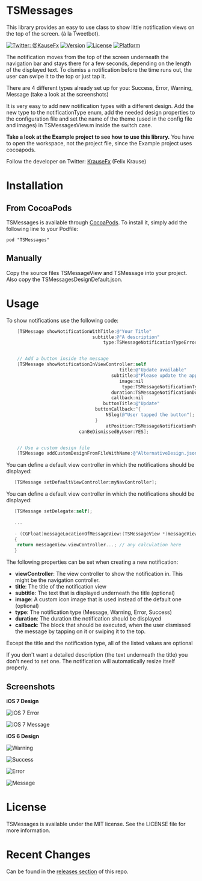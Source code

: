 TSMessages
==========

This library provides an easy to use class to show little notification views on the top of the screen. (à la Tweetbot).

[![Twitter: @KauseFx](https://img.shields.io/badge/contact-@KrauseFx-blue.svg?style=flat)](https://twitter.com/KrauseFx)
[![Version](https://img.shields.io/cocoapods/v/TSMessages.svg?style=flat)](http://cocoadocs.org/docsets/TSMessages)
[![License](https://img.shields.io/cocoapods/l/TSMessages.svg?style=flat)](http://cocoadocs.org/docsets/TSMessages)
[![Platform](https://img.shields.io/cocoapods/p/TSMessages.svg?style=flat)](http://cocoadocs.org/docsets/TSMessages)

The notification moves from the top of the screen underneath the navigation bar and stays there for a few seconds, depending on the length of the displayed text. To dismiss a notification before the time runs out, the user can swipe it to the top or just tap it.

There are 4 different types already set up for you: Success, Error, Warning, Message (take a look at the screenshots)

It is very easy to add new notification types with a different design. Add the new type to the notificationType enum, add the needed design properties to the configuration file and set the name of the theme (used in the config file and images) in TSMessagesView.m inside the switch case.

**Take a look at the Example project to see how to use this library.** You have to open the workspace, not the project file, since the Example project uses cocoapods.

Follow the developer on Twitter: [KrauseFx](http://twitter.com/KrauseFx) (Felix Krause)

# Installation

## From CocoaPods
TSMessages is available through [CocoaPods](http://cocoapods.org). To install
it, simply add the following line to your Podfile:

    pod "TSMessages"
    
## Manually
Copy the source files TSMessageView and TSMessage into your project. Also copy the TSMessagesDesignDefault.json.

# Usage

To show notifications use the following code:

```objective-c
    [TSMessage showNotificationWithTitle:@"Your Title"
                                subtitle:@"A description"
                                    type:TSMessageNotificationTypeError];


    // Add a button inside the message
    [TSMessage showNotificationInViewController:self
                                          title:@"Update available"
                                       subtitle:@"Please update the app"
                                          image:nil
                                           type:TSMessageNotificationTypeMessage
                                       duration:TSMessageNotificationDurationAutomatic
                                       callback:nil
                                    buttonTitle:@"Update"
                                 buttonCallback:^{
                                     NSlog(@"User tapped the button");
                                 }
                                     atPosition:TSMessageNotificationPositionTop
                           canBeDismissedByUser:YES];


    // Use a custom design file
    [TSMessage addCustomDesignFromFileWithName:@"AlternativeDesign.json"];
```

You can define a default view controller in which the notifications should be displayed:
```objective-c
   [TSMessage setDefaultViewController:myNavController];
```

You can define a default view controller in which the notifications should be displayed:
```objective-c
   [TSMessage setDelegate:self];
   
   ...
   
   - (CGFloat)messageLocationOfMessageView:(TSMessageView *)messageView
   {
    return messageView.viewController...; // any calculation here
   }
```

The following properties can be set when creating a new notification:

* **viewController**: The view controller to show the notification in. This might be the navigation controller.
* **title**: The title of the notification view
* **subtitle**: The text that is displayed underneath the title (optional)
* **image**: A custom icon image that is used instead of the default one (optional)
* **type**: The notification type (Message, Warning, Error, Success)
* **duration**: The duration the notification should be displayed
* **callback**: The block that should be executed, when the user dismissed the message by tapping on it or swiping it to the top.

Except the title and the notification type, all of the listed values are optional

If you don't want a detailed description (the text underneath the title) you don't need to set one. The notification will automatically resize itself properly. 

## Screenshots

**iOS 7 Design**

![iOS 7 Error](http://www.toursprung.com/wp-content/uploads/2013/09/error_ios7.png)

![iOS 7 Message](http://www.toursprung.com/wp-content/uploads/2013/09/warning_ios7.png)

**iOS 6 Design**

![Warning](http://www.toursprung.com/wp-content/uploads/2013/04/iNotificationWarning.png)

![Success](http://www.toursprung.com/wp-content/uploads/2013/04/iNotificationSuccess.png)

![Error](http://www.toursprung.com/wp-content/uploads/2013/04/iNotificationError.png)

![Message](http://www.toursprung.com/wp-content/uploads/2013/04/iNotificationMessage.png)


# License
TSMessages is available under the MIT license. See the LICENSE file for more information.

# Recent Changes
Can be found in the [releases section](https://github.com/toursprung/TSMessages/releases) of this repo.
